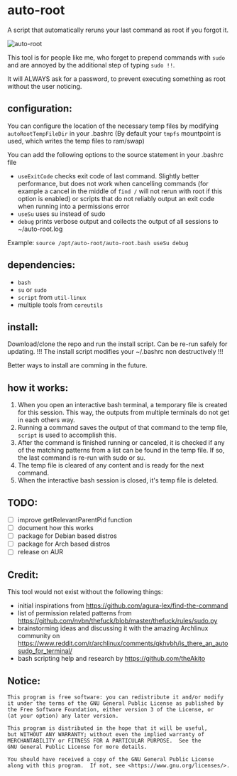 # auto-root
A script that automatically reruns your last command as root if you forgot it.

![auto-root](https://user-images.githubusercontent.com/10449980/144729941-8b0ce1be-f234-4f15-8254-5d110dab7102.gif)

This tool is for people like me, who forget to prepend commands with `sudo` and are annoyed by the additional step of typing `sudo !!`.

It will ALWAYS ask for a password, to prevent executing something as root without the user noticing.

## configuration:

You can configure the location of the necessary temp files by modifying `autoRootTempFileDir` in your .bashrc (By default your `tmpfs` mountpoint is used, which writes the temp files to ram/swap)

You can add the following options to the source statement in your .bashrc file

- `useExitCode` checks exit code of last command. Slightly better performance, but does not work when cancelling commands (for example a cancel in the middle of `find /` will not rerun with root if this option is enabled) or scripts that do not reliably output an exit code when running into a permissions error
- `useSu` uses su instead of sudo
- `debug` prints verbose output and collects the output of all sessions to ~/auto-root.log

Example: `source /opt/auto-root/auto-root.bash useSu debug`

## dependencies:

- `bash`
- `su` or `sudo`
- `script` from `util-linux`
- multiple tools from `coreutils`

## install:

Download/clone the repo and run the install script. Can be re-run safely for updating. 
!!! The install script modifies your ~/.bashrc non destructively !!!

Better ways to install are comming in the future.

## how it works:

1. When you open an interactive bash terminal, a temporary file is created for this session. This way, the outputs from multiple terminals do not get in each others way.
2. Running a command saves the output of that command to the temp file, `script` is used to accomplish this.
3. After the command is finished running or canceled, it is checked if any of the matching patterns from a list can be found in the temp file. If so, the last command is re-run with sudo or su. 
4. The temp file is cleared of any content and is ready for the next command.
5. When the interactive bash session is closed, it's temp file is deleted.

## TODO:

- [ ] improve getRelevantParentPid function
- [ ] document how this works
- [ ] package for Debian based distros
- [ ] package for Arch based distros
- [ ] release on AUR

## Credit:

This tool would not exist without the following things:

- initial inspirations from https://github.com/agura-lex/find-the-command
- list of permission related patterns from https://github.com/nvbn/thefuck/blob/master/thefuck/rules/sudo.py
- brainstorming ideas and discussing it with the amazing Archlinux community on https://www.reddit.com/r/archlinux/comments/qkhvbh/is_there_an_autosudo_for_terminal/
- bash scripting help and research by https://github.com/theAkito

## Notice:

    This program is free software: you can redistribute it and/or modify
    it under the terms of the GNU General Public License as published by
    the Free Software Foundation, either version 3 of the License, or
    (at your option) any later version.

    This program is distributed in the hope that it will be useful,
    but WITHOUT ANY WARRANTY; without even the implied warranty of
    MERCHANTABILITY or FITNESS FOR A PARTICULAR PURPOSE.  See the
    GNU General Public License for more details.

    You should have received a copy of the GNU General Public License
    along with this program.  If not, see <https://www.gnu.org/licenses/>.

